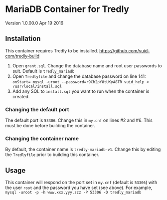 # MariaDB Container for Tredly

Version 1.0.00.0 Apr 19 2016

## Installation

This container requires Tredly to be installed. https://github.com/vuid-com/tredly-build

1. Open `grant.sql`. Change the database name and root user passwords to suit. Default is `tredly_mariadb`
2. Open `Tredlyfile` and change the database password on line 141: `onStart= mysql -uroot --password=r9Ch2pY8tUKyA8TR vuid_help < /usr/local/install.sql`
3. Add any SQL to `install.sql` you want to run when the container is created.

### Changing the default port

The default port is `53306`. Change this in `my.cnf` on lines #2 and #6. This must be done before building the container.

### Changing the container name

By default, the container name is `tredly-mariadb-v1`. Change this by editing the `Tredlyfile` prior to building this container.

## Usage

This container will respond on the port set in `my.cnf` (default is `53306`) with the user `root` and the password you have set (see above). For example, `mysql -uroot -p -h www.xxx.yyy.zzz -P 53306 -D tredly_mariadb`
